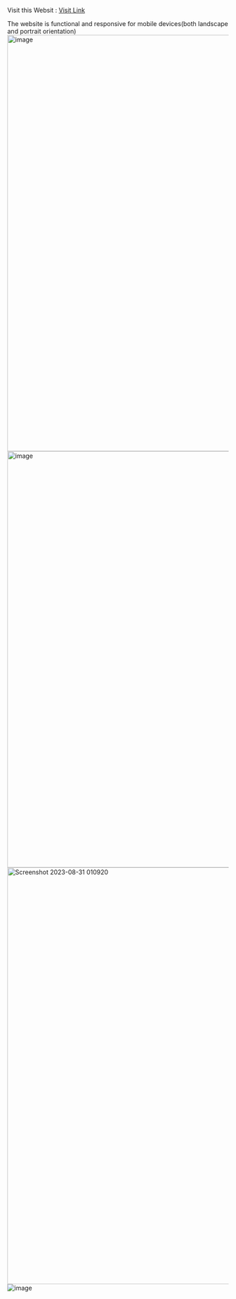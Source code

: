 Visit this Websit : [Visit Link](https://ayush-csi-coinnexus.netlify.app/)

The website is functional and responsive for mobile devices(both landscape and portrait orientation)
<img width="947" alt="image" src="https://github.com/Ayush-865/DJCSI-Web-23_Ayush/assets/126230501/b410d77c-096d-4b73-82fa-4817f4481363">
<img width="947" alt="image" src="https://github.com/Ayush-865/DJCSI-Web-23_Ayush/assets/126230501/9bbb74e5-5471-440e-a48d-7377a3a92cc0">
<img width="948" alt="Screenshot 2023-08-31 010920" src="https://github.com/Ayush-865/DJCSI-Web-23_Ayush/assets/126230501/caf3bc0f-d936-4321-befd-57c1015e1c8a">
![image](https://github.com/Ayush-865/DJCSI-Web-23_Ayush/assets/126230501/c6f64016-c52b-450f-a0d6-15987cde944e)
